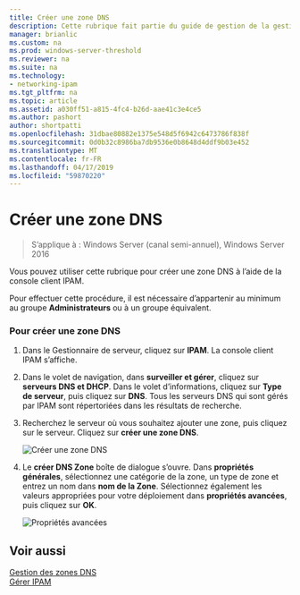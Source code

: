 ```yaml
---
title: Créer une zone DNS
description: Cette rubrique fait partie du guide de gestion de la gestion des adresses IP (IPAM) dans Windows Server 2016.
manager: brianlic
ms.custom: na
ms.prod: windows-server-threshold
ms.reviewer: na
ms.suite: na
ms.technology:
- networking-ipam
ms.tgt_pltfrm: na
ms.topic: article
ms.assetid: a030ff51-a815-4fc4-b26d-aae41c3e4ce5
ms.author: pashort
author: shortpatti
ms.openlocfilehash: 31dbae80882e1375e548d5f6942c6473786f838f
ms.sourcegitcommit: 0d0b32c8986ba7db9536e0b8648d4ddf9b03e452
ms.translationtype: MT
ms.contentlocale: fr-FR
ms.lasthandoff: 04/17/2019
ms.locfileid: "59870220"
---
```

# <a name="create-a-dns-zone"></a>Créer une zone DNS

>S’applique à : Windows Server (canal semi-annuel), Windows Server 2016

Vous pouvez utiliser cette rubrique pour créer une zone DNS à l’aide de la console client IPAM.  
  
Pour effectuer cette procédure, il est nécessaire d’appartenir au minimum au groupe **Administrateurs** ou à un groupe équivalent.  
  
### <a name="to-create-a-dns-zone"></a>Pour créer une zone DNS  
  
1.  Dans le Gestionnaire de serveur, cliquez sur **IPAM**. La console client IPAM s’affiche.  
  
2.  Dans le volet de navigation, dans **surveiller et gérer**, cliquez sur **serveurs DNS et DHCP**. Dans le volet d’informations, cliquez sur **Type de serveur**, puis cliquez sur **DNS**. Tous les serveurs DNS qui sont gérés par IPAM sont répertoriées dans les résultats de recherche.  
  
3.  Recherchez le serveur où vous souhaitez ajouter une zone, puis cliquez sur le serveur.  Cliquez sur **créer une zone DNS**.  
  
    ![Créer une zone DNS](../../media/Create-a-DNS-Zone/ipam_CreateDNSZone_01a.jpg)  
  
4.  Le **créer DNS Zone** boîte de dialogue s’ouvre. Dans **propriétés générales**, sélectionnez une catégorie de la zone, un type de zone et entrez un nom dans **nom de la Zone**. Sélectionnez également les valeurs appropriées pour votre déploiement dans **propriétés avancées**, puis cliquez sur **OK**.  
  
    ![Propriétés avancées](../../media/Create-a-DNS-Zone/ipam_CreateDNSZone_02a.jpg)  
  
## <a name="see-also"></a>Voir aussi  
[Gestion des zones DNS](DNS-Zone-Management.md)  
[Gérer IPAM](Manage-IPAM.md)  
  


